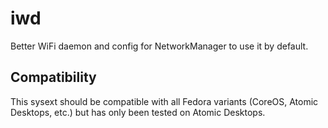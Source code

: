 # iwd

Better WiFi daemon and config for NetworkManager to use it by default.

## Compatibility

This sysext should be compatible with all Fedora variants (CoreOS, Atomic
Desktops, etc.) but has only been tested on Atomic Desktops.
